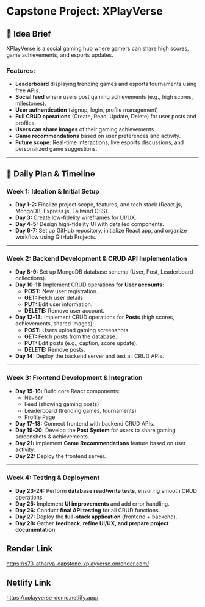 # Capstone Project: XPlayVerse

## 📌 Idea Brief
XPlayVerse is a social gaming hub where gamers can share high scores, game achievements, and esports updates.

### Features:
- **Leaderboard** displaying trending games and esports tournaments using free APIs.
- **Social feed** where users post gaming achievements (e.g., high scores, milestones).
- **User authentication** (signup, login, profile management).
- **Full CRUD operations** (Create, Read, Update, Delete) for user posts and profiles.
- **Users can share images** of their gaming achievements.
- **Game recommendations** based on user preferences and activity.
- **Future scope:** Real-time interactions, live esports discussions, and personalized game suggestions.

---

## 📅 Daily Plan & Timeline

### **Week 1: Ideation & Initial Setup**
- **Day 1-2:** Finalize project scope, features, and tech stack (React.js, MongoDB, Express.js, Tailwind CSS).
- **Day 3:** Create low-fidelity wireframes for UI/UX.
- **Day 4-5:** Design high-fidelity UI with detailed components.
- **Day 6-7:** Set up GitHub repository, initialize React app, and organize workflow using GitHub Projects.

---

### **Week 2: Backend Development & CRUD API Implementation**
- **Day 8-9:** Set up MongoDB database schema (User, Post, Leaderboard collections).
- **Day 10-11:** Implement CRUD operations for **User accounts**:
  - **POST:** New user registration.
  - **GET:** Fetch user details.
  - **PUT:** Edit user information.
  - **DELETE:** Remove user account.
- **Day 12-13:** Implement CRUD operations for **Posts** (high scores, achievements, shared images):
  - **POST:** Users upload gaming screenshots.
  - **GET:** Fetch posts from the database.
  - **PUT:** Edit posts (e.g., caption, score update).
  - **DELETE:** Remove posts.
- **Day 14:** Deploy the backend server and test all CRUD APIs.

---

### **Week 3: Frontend Development & Integration**
- **Day 15-16:** Build core React components:
  - Navbar
  - Feed (showing gaming posts)
  - Leaderboard (trending games, tournaments)
  - Profile Page
- **Day 17-18:** Connect frontend with backend CRUD APIs.
- **Day 19-20:** Develop the **Post System** for users to share gaming screenshots & achievements.
- **Day 21:** Implement **Game Recommendations** feature based on user activity.
- **Day 22:** Deploy the frontend server.

---

### **Week 4: Testing & Deployment**
- **Day 23-24:** Perform **database read/write tests**, ensuring smooth CRUD operations.
- **Day 25:** Implement **UI improvements** and add error handling.
- **Day 26:** Conduct **final API testing** for all CRUD functions.
- **Day 27:** Deploy the **full-stack application** (frontend + backend).
- **Day 28:** Gather **feedback, refine UI/UX, and prepare project documentation**.

## Render Link 
https://s73-atharva-capstone-xplayverse.onrender.com/

## Netlify Link
https://xplayverse-demo.netlify.app/
